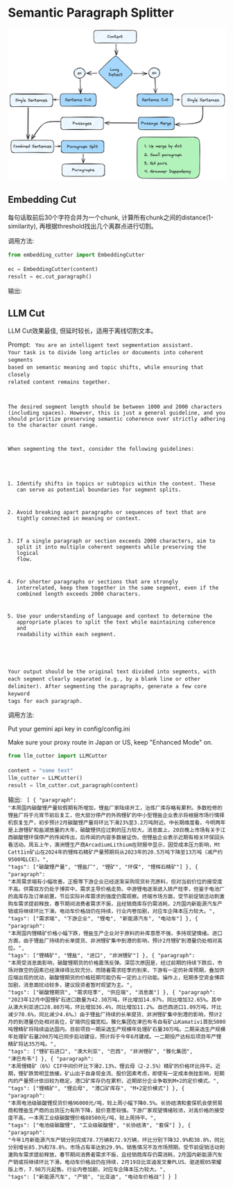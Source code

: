 # Semantic Paragraph Splitter

<div align="center">
  <a href="https://github.com/Jeru2023/">
    <img src="images/architect.png" alt="architect">
  </a>
</div>

## Embedding Cut
每句话取前后30个字符合并为一个chunk, 计算所有chunk之间的distance(1-similarity), 再根据threshold找出几个离群点进行切割。

调用方法:
```python
from embedding_cutter import EmbeddingCutter

ec = EmbeddingCutter(content)
result = ec.cut_paragraph()
```

输出:
<code>
</code>

## LLM Cut
LLM Cut效果最佳, 但延时较长，适用于离线切割文本。

Prompt:
<code>
You are an intelligent text segmentation assistant. Your task is to divide long articles or documents into coherent segments based on semantic meaning and topic shifts, while ensuring that closely related content remains together.

The desired segment length should be between 1000 and 2000 characters (including spaces). However, this is just a general guideline, and you should prioritize preserving semantic coherence over strictly adhering to the character count range.

When segmenting the text, consider the following guidelines:

1. Identify shifts in topics or subtopics within the content. These can serve as potential boundaries for segment splits.

2. Avoid breaking apart paragraphs or sequences of text that are tightly connected in meaning or context.

3. If a single paragraph or section exceeds 2000 characters, aim to split it into multiple coherent segments while preserving the logical flow.

4. For shorter paragraphs or sections that are strongly interrelated, keep them together in the same segment, even if the combined length exceeds 2000 characters.

5. Use your understanding of language and context to determine the appropriate places to split the text while maintaining coherence and readability within each segment.

Your output should be the original text divided into segments, with each segment clearly separated (e.g., by a blank line or other delimiter).
After segmenting the paragraphs, generate a few core keyword tags for each paragraph.
</code>

调用方法:

Put your gemini api key in config/config.ini

Make sure your proxy route in Japan or US, keep "Enhanced Mode" on.
```python
from llm_cutter import LLMCutter
  
content = "some text"
llm_cutter = LLMCutter()
result = llm_cutter.cut_paragraph(content)
```

输出:
<code>
[
    {
        "paragraph": "本周国内碳酸锂产量较假期有所增加，锂盐厂家陆续开工，治炼厂库存略有累积。多数检修的锂盐厂将于元宵节前后复工，但大部分停产的外购锂矿的中小型锂盐企业表示将根据市场行情择机恢复生产，初步预计2月碳酸锂产量将环比下滑23%至3.2万吨附近。中长期维度看，今明两年是上游锂矿和盐湖放量的大年，碳酸锂供应过剩的压力较大。消息面上，20日晚上市场有关于江西碳酸锂环保停产的传闻传出，后传闻的内容多数被证伪，但锂盐企业表示近期有相关环保回头看活动。周五上午，澳洲锂生产商ArcadiumLithium在财报中显示，因受成本压力影响，Mt Catt1in矿山在2024年的锂辉石精矿产量预期将从2023年的20.5万吨下降至13万吨（减产约9500吨LCE）。",
        "tags": ["碳酸锂产量", "锂盐厂", "锂矿", "环保", "锂辉石精矿"]
    },
    {
        "paragraph": "本周需求端有小幅改善。正极等下游企业已经逐渐采购现货补充原料，但对当前价位的接受度不高。供需双方仍处于博弈中，需求主导价格走势。中游锂电逐渐进入排产旺李，但鉴于电池厂的高库存及订单前置，节后实际补库需求的强度仍需观察。终端市场方面，受节前促销活动刺激购车需求提前释放，春节期间消费者需求不振，且经销商库存仍需消耗，2月国内新能源汽车产销或将继续环比下滑。电动车价格战仍在持续，行业内卷加剧，对应车企降本压力较大。",
        "tags": ["需求端", "下游企业", "锂电", "新能源汽车", "电动车"]
    },
    {
        "paragraph": "本周国内锂精矿价格小幅下跌，锂盐生产企业对于原料的补库意愿不强，多持观望情绪。进口方面，由于锂盐厂持续的长单提货、非洲锂矿集中到港的影响，预计2月锂矿到港量仍处相对高位。",
        "tags": ["锂精矿", "锂盐", "进口", "非洲锂矿"]
    },
    {
        "paragraph": "本周受消息面影响，碳酸锂期货的价格震荡反弹。深层次原因是，经过前期的持续下跌后，市场对做空的因素已经演绎得比较充分。而随着需求旺季的到来，下游有一定的补库预期，叠加供应端出现的扰动，碳酸锂期货的价格短期可能仍有一定的上行动能。操作上，短期多空资金博弈加剧，消息面扰动较多，建议投资者暂时观望为主。",
        "tags": ["碳酸锂期货", "需求旺季", "供应端", "消息面"]
    },
    {
        "paragraph": "2023年12月中国锂矿石进口数量为42.30万吨，环比增加14.07%，同比增加32.65%。其中从澳大利亚进口28.80万吨，环比增加36.4%，同比增加11.2%。自巴西进口1.09万吨，环比减少70.6%，同比减少4.6%。）由于锂盐厂持续的长单提货、非洲锂矿集中到港的影响，预计2月的到港量仍处相对高位，矿端供应偏宽松。雅化集团在津巴布韦自有矿山Kamativi首批5000吨锂精矿将陆续运达国内。目前项目一期采选生产规模年处理矿石量30万吨。二期采选生产规模年处理矿石量200万吨已同步启动建设，预计将于今年6月建成。一二期投产达标后项目年产锂精矿将达35万吨。",
        "tags": ["锂矿石进口", "澳大利亚", "巴西", "非洲锂矿", "雅化集团", "津巴布韦"]
    },
    {
        "paragraph": "本周锂精矿（6%）CIF中间价坏比下滑2.13%，锂云母（2-2.5%）精矿的价格环比持平。近期，锂矿跌势明显放缓。矿山出于自身现金流、股价因素考虑，即使有一定成本倒挂影响，短期内的产量预计依旧较为稳定。港口矿库存仍在累积，近期部分企业争取到M+2的定价模式。",
        "tags": ["锂精矿", "锂云母", "港口矿库存", "M+2定价模式"]
    },
    {
        "paragraph": "本周电池级碳酸锂现货价格96000元/吨，较上周小幅下降0.5%。长协结清和套保机会使贸易商和锂盐生产商的出货压力有所下降，挺价意愿较强。下游厂家观望情绪较浓，对高价格的接受度不高。一本周工业级碳酸锂价格88500元/吨，较上周持平。",
        "tags": ["电池级碳酸锂", "工业级碳酸锂", "长协结清", "套保"]
    },
    {
        "paragraph": "今年1月新能源汽车产销分别完成78.7万辆和72.9万辆，环比分别下降32.9%和38.8%，同比分别增长85.3%和78.8%，市场占有率达到29.9%，销售情况不及市场预期。受节前促销活动刺激购车需求提前释放，春节期间消费者需求不振，且经销商库存仍需消耗，2月国内新能源汽车产销或将继续环比下滑。电动车价格战仍在持续，2月19日比亚迪发文秦PLUS、驱逐舰05荣耀版上市，7.98万元起售。行业内卷加剧，对应车企降本压力较大。",
        "tags": ["新能源汽车", "产销", "比亚迪", "电动车价格战"]
    }
]
</code>
